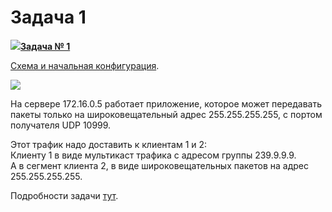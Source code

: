 # Задача 1

[![](http://img-fotki.yandex.ru/get/6622/83739833.1f/0_9e219_a466f149_S.jpg)**Задача № 1**](https://linkmeup.ru/blog/130.html)  
   
[Схема и начальная конфигурация](https://docs.google.com/document/d/1Dwi4wO6B_VGhxapE4dqfBacT4_N3tNRU-Q9JFoiaEj0/pub).  
   
![](http://img-fotki.yandex.ru/get/9820/83739833.37/0_da30b_7fe598c3_XXL.png)  
   
На сервере 172.16.0.5 работает приложение, которое может передавать пакеты только на широковещательный адрес 255.255.255.255, с портом получателя UDP 10999.  
   
Этот трафик надо доставить к клиентам 1 и 2:  
Клиенту 1 в виде мультикаст трафика с адресом группы 239.9.9.9.  
А в сегмент клиента 2, в виде широковещательных пакетов на адрес 255.255.255.255.  
   
Подробности задачи [тут](https://linkmeup.ru/blog/130.html).
